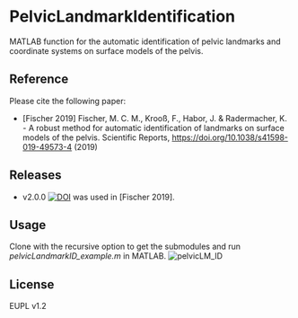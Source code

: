 # PelvicLandmarkIdentification
MATLAB function for the automatic identification of pelvic landmarks and coordinate systems on surface models of the pelvis.

## Reference
Please cite the following paper:
- [Fischer 2019] Fischer, M. C. M., Krooß, F., Habor, J. & Radermacher, K. - A robust method for automatic identification of landmarks on surface models of the pelvis. Scientific Reports, https://doi.org/10.1038/s41598-019-49573-4 (2019)

## Releases
- v2.0.0 [![DOI](https://zenodo.org/badge/DOI/10.5281/zenodo.3384110.svg)](https://doi.org/10.5281/zenodo.3384110) was used in [Fischer 2019]. 

## Usage 
Clone with the recursive option to get the submodules and run *pelvicLandmarkID_example.m* in MATLAB.
![pelvicLM_ID](https://user-images.githubusercontent.com/15254908/74542388-c7b2ac00-4f43-11ea-9bb6-06390c5bb1d1.PNG)

## License
EUPL v1.2